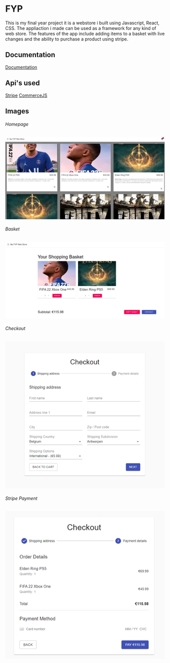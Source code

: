 
# FYP

This is my final year project it is a webstore i built using Javascript, React, CSS. The appliaction i made can be used as a framework for any kind of web store.
The features of the app include adding items to a basket with live changes and the ability to purchase a product using stripe.


## Documentation

[Documentation](https://drive.google.com/file/d/18FhiJojpsO3dPW49-cslXxIdrQs04ihF/view?usp=share_link)

## Api's used

[Stripe](https://stripe.com/ie?utm_campaign=paid_brand-IE_en_Search_Brand_Stripe-1615558792&utm_medium=cpc&utm_source=google&ad_content=307359047676&utm_term=stripe&utm_matchtype=e&utm_adposition=&utm_device=c&gclid=Cj0KCQjwk7ugBhDIARIsAGuvgPaItbwpjqgi6bTlFA9LeSDsPjx8c55r_RKuFu9tX6VoaCjS2EQmaJUaAphtEALw_wcB)
[CommerceJS](https://commercejs.com)

## Images

###### Homepage 
![Home](https://github.com/Zoulei1999/FYP/blob/main/Images/Home.png)

###### Basket
![Basket](https://github.com/Zoulei1999/FYP/blob/main/Images/Basket.png)

###### Checkout
![Checkout](https://github.com/Zoulei1999/FYP/blob/main/Images/Checkout.png)

###### Stripe Payment
![Stipe](https://github.com/Zoulei1999/FYP/blob/main/Images/Pay.png)


